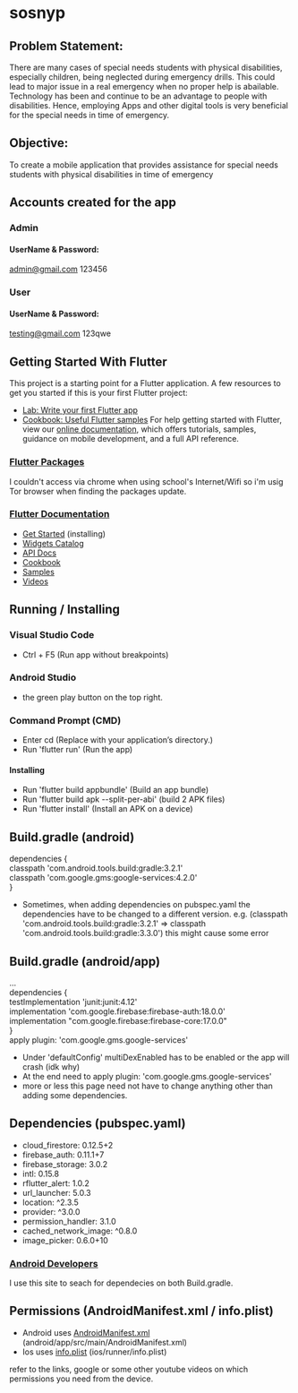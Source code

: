 # sosnyp

## Problem Statement:

There are many cases of special needs students with physical disabilities, especially children, being neglected during emergency drills. This could lead to major issue in a real emergency when no proper help is abailable. Technology has been and continue to be an advantage to people with disabilities. Hence, employing Apps and other digital tools is very beneficial for the special needs in time of emergency.

## Objective:

To create a mobile application that provides assistance for special needs students with physical disabilities in time of emergency

## Accounts created for the app

### Admin

#### UserName & Password:

admin@gmail.com 123456

### User

#### UserName & Password:

testing@gmail.com 123qwe

## Getting Started With Flutter

This project is a starting point for a Flutter application.
A few resources to get you started if this is your first Flutter project:

- [Lab: Write your first Flutter app](https://flutter.dev/docs/get-started/codelab)
- [Cookbook: Useful Flutter samples](https://flutter.dev/docs/cookbook)
  For help getting started with Flutter, view our
  [online documentation](https://flutter.dev/docs), which offers tutorials,
  samples, guidance on mobile development, and a full API reference.
  
### [Flutter Packages](https://pub.dev/flutter)
I couldn't access via chrome when using school's Internet/Wifi so i'm usig Tor browser when finding the packages update.

### [Flutter Documentation](https://flutter.dev/docs)
- [Get Started](https://flutter.dev/docs/get-started/install) (installing)
- [Widgets Catalog](https://flutter.dev/docs/development/ui/widgets)
- [API Docs](https://api.flutter.dev/)
- [Cookbook](https://flutter.dev/docs/cookbook)
- [Samples](https://github.com/flutter/samples/blob/master/INDEX.md)
- [Videos](https://www.youtube.com/flutterdev)

## Running / Installing 

### Visual Studio Code 
- Ctrl + F5 (Run app without breakpoints)

### Android Studio 
- the green play button on the top right.

### Command Prompt (CMD) 
- Enter cd <app dir> (Replace <app dir> with your application’s directory.)
- Run 'flutter run' (Run the app)
  
#### Installing
- Run 'flutter build appbundle' (Build an app bundle)
- Run 'flutter build apk --split-per-abi' (build 2 APK files)
- Run 'flutter install' (Install an APK on a device)

## Build.gradle (android)

dependencies {<br />
classpath 'com.android.tools.build:gradle:3.2.1'<br />
classpath 'com.google.gms:google-services:4.2.0'<br />
}<br />

- Sometimes, when adding dependencies on pubspec.yaml the dependencies have to be changed to a different version. e.g. (classpath 'com.android.tools.build:gradle:3.2.1' => classpath 'com.android.tools.build:gradle:3.3.0') this might cause some error

## Build.gradle (android/app)

...<br />
dependencies {<br />
testImplementation 'junit:junit:4.12'<br />
implementation 'com.google.firebase:firebase-auth:18.0.0'<br />
implementation "com.google.firebase:firebase-core:17.0.0"<br />
}<br />
apply plugin: 'com.google.gms.google-services'<br />

- Under 'defaultConfig' multiDexEnabled has to be enabled or the app will crash (idk why)
- At the end need to apply plugin: 'com.google.gms.google-services'
- more or less this page need not have to change anything other than adding some dependencies.

## Dependencies (pubspec.yaml)

- cloud_firestore: 0.12.5+2
- firebase_auth: 0.11.1+7
- firebase_storage: 3.0.2
- intl: 0.15.8
- rflutter_alert: 1.0.2
- url_launcher: 5.0.3
- location: ^2.3.5
- provider: ^3.0.0
- permission_handler: 3.1.0
- cached_network_image: ^0.8.0
- image_picker: 0.6.0+10

### [Android Developers](https://developer.android.com/)
I use this site to seach for dependecies on both Build.gradle.

## Permissions (AndroidManifest.xml / info.plist)

- Android uses [AndroidManifest.xml](https://developer.android.com/guide/topics/manifest/manifest-intro) (android/app/src/main/AndroidManifest.xml)
- Ios uses [info.plist](https://developer.apple.com/library/archive/documentation/General/Reference/InfoPlistKeyReference/Articles/AboutInformationPropertyListFiles.html) (ios/runner/info.plist)

refer to the links, google or some other youtube videos on which permissions you need from the device.
